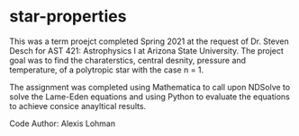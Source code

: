 # star-properties
This was a term proejct completed Spring 2021 at the request of Dr. Steven Desch for AST 421: Astrophysics I at Arizona State University. 
The project goal was to find the charaterstics, central desnity, pressure and temperature, of a polytropic star with the case n = 1.

The assignment was completed using Mathematica to call upon NDSolve to solve the Lame-Eden equations and using Python to evaluate the equations to achieve consice anayltical results. 

Code Author: Alexis Lohman

